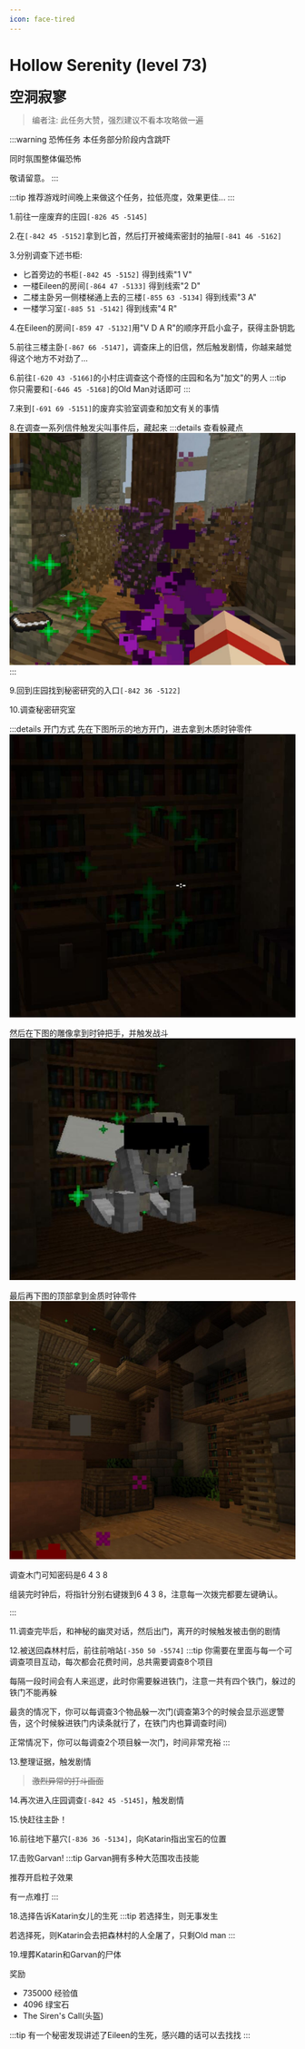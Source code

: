 ```yaml
---
icon: face-tired
---
```


# Hollow Serenity (level 73)
<span style="font-size: 25px;"><span style="font-size: 25px;"><span style="font-size: 25px;"><span style="font-size: 25px;"><span style="font-size: 25px;">**空洞寂寥**</span></span></span></span></span>
>编者注: 此任务大赞，强烈建议不看本攻略做一遍

:::warning 恐怖任务
本任务部分阶段内含跳吓

同时氛围整体偏恐怖

敬请留意。
:::

:::tip
推荐游戏时间晚上来做这个任务，拉低亮度，效果更佳...
:::

1.前往一座废弃的庄园`[-826 45 -5145]`

2.在`[-842 45 -5152]`拿到匕首，然后打开被绳索密封的抽屉`[-841 46 -5162]`

3.分别调查下述书柜:

+ 匕首旁边的书柜`[-842 45 -5152]` 得到线索"1 V"
+ 一楼Eileen的房间`[-864 47 -5133]` 得到线索"2 D"
+ 二楼主卧另一侧楼梯通上去的三楼`[-855 63 -5134]` 得到线索"3 A"
+ 一楼学习室`[-885 51 -5142]` 得到线索"4 R"
  
4.在Eileen的房间`[-859 47 -5132]`用"V D A R"的顺序开启小盒子，获得主卧钥匙

5.前往三楼主卧`[-867 66 -5147]`，调查床上的旧信，然后触发剧情，你越来越觉得这个地方不对劲了...

6.前往`[-620 43 -5166]`的小村庄调查这个奇怪的庄园和名为"加文"的男人
:::tip
你只需要和`[-646 45 -5168]`的Old Man对话即可
:::

7.来到`[-691 69 -5151]`的废弃实验室调查和加文有关的事情

8.在调查一系列信件触发尖叫事件后，藏起来
:::details 查看躲藏点
![你可以躲藏在灌木丛后面](/assets/img/lvl73-1.jpg)
:::

9.回到庄园找到秘密研究的入口`[-842 36 -5122]`

10.调查秘密研究室

:::details 开门方式
先在下图所示的地方开门，进去拿到木质时钟零件
![](/assets/img/lvl73-3.jpg)

然后在下图的雕像拿到时钟把手，并触发战斗
![](/assets/img/lvl73-2.jpg)

最后再下图的顶部拿到金质时钟零件
![](/assets/img/lvl73-4.jpg)

调查木门可知密码是6 4 3 8

组装完时钟后，将指针分别右键拨到6 4 3 8，注意每一次拨完都要左键确认。

:::

11.调查完毕后，和神秘的幽灵对话，然后出门，离开的时候触发被击倒的剧情

12.被送回森林村后，前往前哨站`[-350 50 -5574]`
:::tip
你需要在里面与每一个可调查项目互动，每次都会花费时间，总共需要调查8个项目

每隔一段时间会有人来巡逻，此时你需要躲进铁门，注意一共有四个铁门，躲过的铁门不能再躲

最贪的情况下，你可以每调查3个物品躲一次门(调查第3个的时候会显示巡逻警告，这个时候躲进铁门内读条就行了，在铁门内也算调查时间)

正常情况下，你可以每调查2个项目躲一次门，时间非常充裕
:::

13.整理证据，触发剧情
>~~激烈异常的打斗画面~~

14.再次进入庄园调查`[-842 45 -5145]`，触发剧情

15.快赶往主卧！

16.前往地下墓穴`[-836 36 -5134]`，向Katarin指出宝石的位置

17.击败Garvan!
:::tip
Garvan拥有多种大范围攻击技能

推荐开启粒子效果

有一点难打
:::

18.选择告诉Katarin女儿的生死
:::tip
若选择生，则无事发生

若选择死，则Katarin会去把森林村的人全屠了，只剩Old man
:::

19.埋葬Katarin和Garvan的尸体

奖励
+ 735000 经验值
+ 4096 绿宝石
+ The Siren's Call(头盔)

:::tip
有一个秘密发现讲述了Eileen的生死，感兴趣的话可以去找找
:::